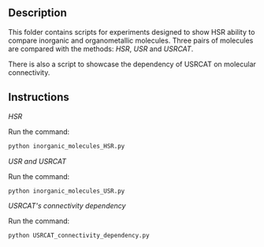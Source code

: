 ## Description

This folder contains scripts for experiments designed to show HSR ability to compare inorganic and organometallic molecules. 
Three pairs of molecules are compared with the methods: *HSR*, *USR* and *USRCAT*.

There is also a script to showcase the dependency of USRCAT on molecular connectivity. 

## Instructions

*HSR*

Run the command:

```bash
python inorganic_molecules_HSR.py
```

*USR and USRCAT*

Run the command:

```bash
python inorganic_molecules_USR.py
```

*USRCAT's connectivity dependency*

Run the command:

```bash
python USRCAT_connectivity_dependency.py
```